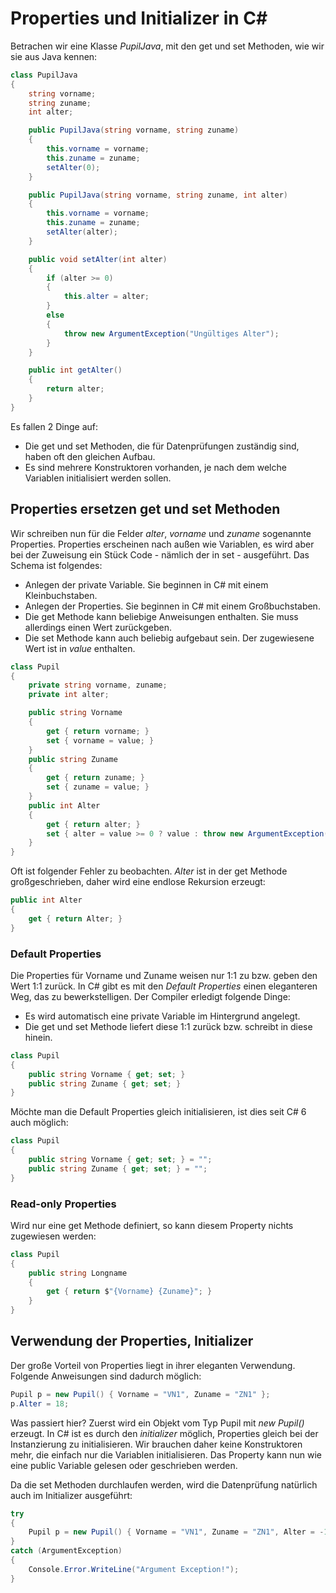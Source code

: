 # Properties und Initializer in C# #
Betrachen wir eine Klasse *PupilJava*, mit den get und set Methoden, wie wir sie aus Java kennen:
```c#
class PupilJava
{
    string vorname;
    string zuname;
    int alter;

    public PupilJava(string vorname, string zuname)
    {
        this.vorname = vorname;
        this.zuname = zuname;
        setAlter(0);
    }

    public PupilJava(string vorname, string zuname, int alter)
    {
        this.vorname = vorname;
        this.zuname = zuname;
        setAlter(alter);
    }

    public void setAlter(int alter)
    {
        if (alter >= 0)
        {
            this.alter = alter;
        }
        else
        {
            throw new ArgumentException("Ungültiges Alter");
        }
    }

    public int getAlter()
    {
        return alter;
    }
}
```

Es fallen 2 Dinge auf:
- Die get und set Methoden, die für Datenprüfungen zuständig sind, haben oft den gleichen Aufbau.
- Es sind mehrere Konstruktoren vorhanden, je nach dem welche Variablen initialisiert werden sollen.

## Properties ersetzen get und set Methoden
Wir schreiben nun für die Felder *alter*, *vorname* und *zuname* sogenannte Properties. Properties erscheinen
nach außen wie Variablen, es wird aber bei der Zuweisung ein Stück Code - nämlich der in set - ausgeführt.
Das Schema ist folgendes:
- Anlegen der private Variable. Sie beginnen in C# mit einem Kleinbuchstaben.
- Anlegen der Properties. Sie beginnen in C# mit einem Großbuchstaben.
- Die get Methode kann beliebige Anweisungen enthalten. Sie muss allerdings einen Wert zurückgeben.
- Die set Methode kann auch beliebig aufgebaut sein. Der zugewiesene Wert ist in *value* enthalten.
```c#
class Pupil
{
    private string vorname, zuname;
    private int alter;

    public string Vorname
    {
        get { return vorname; }
        set { vorname = value; }
    }
    public string Zuname
    {
        get { return zuname; }
        set { zuname = value; }
    }
    public int Alter
    {
        get { return alter; }
        set { alter = value >= 0 ? value : throw new ArgumentException("Ungültiges Alter!"); }
    }
}
```
Oft ist folgender Fehler zu beobachten. *Alter* ist in der get Methode großgeschrieben, daher wird
eine endlose Rekursion erzeugt:
```c#
public int Alter
{
    get { return Alter; }
}
```

### Default Properties
Die Properties für Vorname und Zuname weisen nur 1:1 zu bzw. geben den Wert 1:1 zurück. In C# gibt
es mit den *Default Properties* einen eleganteren Weg, das zu bewerkstelligen. Der Compiler erledigt
folgende Dinge:
- Es wird automatisch eine private Variable im Hintergrund angelegt.
- Die get und set Methode liefert diese 1:1 zurück bzw. schreibt in diese hinein.
```c#
class Pupil
{
    public string Vorname { get; set; }
    public string Zuname { get; set; } 
}
```

Möchte man die Default Properties gleich initialisieren, ist dies seit C# 6 auch möglich:
```c#
class Pupil
{
    public string Vorname { get; set; } = "";
    public string Zuname { get; set; } = "";
}
```

### Read-only Properties
Wird nur eine get Methode definiert, so kann diesem Property nichts zugewiesen werden:
```c#
class Pupil
{
    public string Longname
    {
        get { return $"{Vorname} {Zuname}"; }
    }
}
```

## Verwendung der Properties, Initializer
Der große Vorteil von Properties liegt in ihrer eleganten Verwendung. Folgende Anweisungen sind
dadurch möglich:
```c#
Pupil p = new Pupil() { Vorname = "VN1", Zuname = "ZN1" };
p.Alter = 18;
```
Was passiert hier? Zuerst wird ein Objekt vom Typ Pupil mit *new Pupil()* erzeugt. In C# ist es durch
den *initializer* möglich, Properties gleich bei der Instanzierung zu initialisieren. Wir brauchen daher
keine Konstruktoren mehr, die einfach nur die Variablen initialisieren. Das Property kann nun wie eine 
public Variable gelesen oder geschrieben werden.

Da die set Methoden durchlaufen werden, wird die Datenprüfung natürlich auch im Initializer ausgeführt:
```c#
try
{
    Pupil p = new Pupil() { Vorname = "VN1", Zuname = "ZN1", Alter = -1 };
}
catch (ArgumentException)
{ 
    Console.Error.WriteLine("Argument Exception!");
}
```

